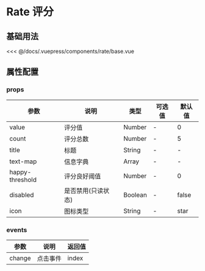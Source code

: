 # Rate 评分

## 基础用法

<source-block>
  <rate-base />
  <<< @/docs/.vuepress/components/rate/base.vue
</source-block>


## 属性配置

### props
| 参数 | 说明    | 类型 | 可选值  | 默认值   |
|---------- |-------- |---------- |-------------  |-------- |
| value|  评分值   |  Number |    -   |   0  |
| count|  评分总数   |  Number |    -   |   5  |
| title|  标题   |  String |    -   |   -  |
| text-map|  信息字典   |  Array |    -   |   -  |
| happy-threshold|  评分良好阈值   |  Number |    -   |   0  |
| disabled|  是否禁用(只读状态)   |  Boolean |    -   |   false  |
| icon|  图标类型   |  String |    -   |   star  |


### events
| 参数 | 说明    | 返回值 |
|---------- |-------- |---|
| change|   点击事件  | index |
